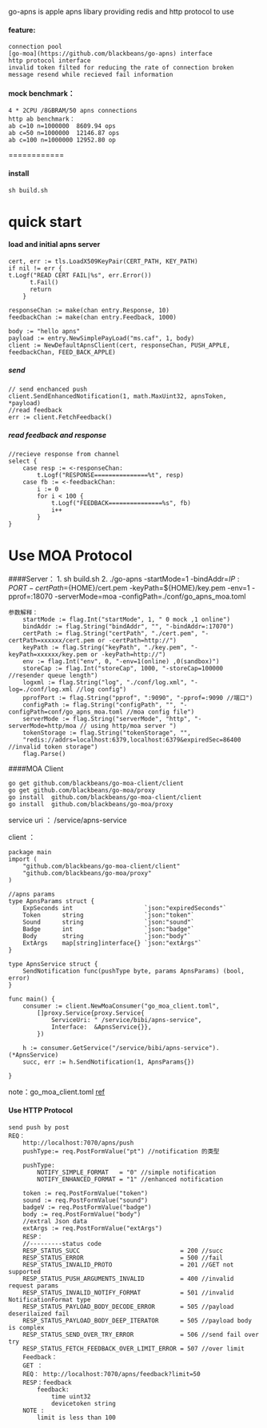 
go-apns is apple apns libary providing redis and http protocol to use 

####  feature:
    connection pool 
    [go-moa](https://github.com/blackbeans/go-apns) interface
    http protocol interface
    invalid token filted for reducing the rate of connection broken
    message resend while recieved fail information
    
#### mock benchmark：
	4 * 2CPU /8GBRAM/50 apns connections
	http ab benchmark：
	ab c=10 n=1000000  8609.94 ops 
	ab c=50 n=1000000  12146.87 ops
	ab c=100 n=1000000 12952.80 op
============
#### install
    sh build.sh

quick start
============

#### load and initial apns server
    cert, err := tls.LoadX509KeyPair(CERT_PATH, KEY_PATH)
    if nil != err {
    t.Logf("READ CERT FAIL|%s", err.Error())
		  t.Fail()
		  return
		}

	responseChan := make(chan entry.Response, 10)
	feedbackChan := make(chan entry.Feedback, 1000)

	body := "hello apns"
	payload := entry.NewSimplePayLoad("ms.caf", 1, body)
	client := NewDefaultApnsClient(cert, responseChan, PUSH_APPLE, feedbackChan, FEED_BACK_APPLE)
	
	
##### send
	// send enchanced push
	client.SendEnhancedNotification(1, math.MaxUint32, apnsToken, *payload)
	//read feedback
	err := client.FetchFeedback()
	
##### read feedback and response 

	//recieve response from channel 
	select {
		case resp := <-responseChan:
			t.Logf("RESPONSE===============%t", resp)
		case fb := <-feedbackChan:
			i := 0
			for i < 100 {
				t.Logf("FEEDBACK===============%s", fb)
				i++
			}
	}
	
	

Use MOA Protocol  
===================
####Server：
    1. sh build.sh
    2. ./go-apns -startMode=1 -bindAddr=${IP:PORT} -certPath=${HOME}/cert.pem -keyPath=${HOME}/key.pem  -env=1 -pprof=:18070 -serverMode=moa -configPath=./conf/go_apns_moa.toml

    参数解释：
        startMode := flag.Int("startMode", 1, " 0 mock ,1 online")
        bindAddr := flag.String("bindAddr", "", "-bindAddr=:17070")
        certPath := flag.String("certPath", "./cert.pem", "-certPath=xxxxxx/cert.pem or -certPath=http://")
        keyPath := flag.String("keyPath", "./key.pem", "-keyPath=xxxxxx/key.pem or -keyPath=http://")
        env := flag.Int("env", 0, "-env=1(online) ,0(sandbox)")
        storeCap := flag.Int("storeCap", 1000, "-storeCap=100000  //resender queue length")
        logxml := flag.String("log", "./conf/log.xml", "-log=./conf/log.xml //log config")
        pprofPort := flag.String("pprof", ":9090", "-pprof=:9090 //端口")
        configPath := flag.String("configPath", "", "-configPath=conf/go_apns_moa.toml //moa config file")
        serverMode := flag.String("serverMode", "http", "-serverMode=http/moa // using http/moa server ")
        tokenStorage := flag.String("tokenStorage", "",
        "redis://addrs=localhost:6379,localhost:6379&expiredSec=86400 //invalid token storage")
        flag.Parse()

####MOA Client

    go get github.com/blackbeans/go-moa-client/client
    go get github.com/blackbeans/go-moa/proxy
    go install  github.com/blackbeans/go-moa-client/client
    go install  github.com/blackbeans/go-moa/proxy

service uri ：
    /service/apns-service
 
client ：
    
    package main
    import (
        "github.com/blackbeans/go-moa-client/client"
        "github.com/blackbeans/go-moa/proxy"
    )
    
    //apns params
    type ApnsParams struct {
        ExpSeconds int                    `json:"expiredSeconds"`
        Token      string                 `json:"token"`
        Sound      string                 `json:"sound"`
        Badge      int                    `json:"badge"`
        Body       string                 `json:"body"`
        ExtArgs    map[string]interface{} `json:"extArgs"`
    }
    
    type ApnsService struct {
        SendNotification func(pushType byte, params ApnsParams) (bool, error)
    }
    
    func main() {
        consumer := client.NewMoaConsumer("go_moa_client.toml",
            []proxy.Service{proxy.Service{
                ServiceUri: " /service/bibi/apns-service",
                Interface:  &ApnsService{}},
            })
    
        h := consumer.GetService("/service/bibi/apns-service").(*ApnsService)
        succ, err := h.SendNotification(1, ApnsParams{})
    
    }

note：go_moa_client.toml [ref](http://github.com/blackbeans/go-moa-client/blob/master/conf/moa_client.toml)




 


#### Use HTTP Protocol
    send push by post 
    REQ：
        http://localhost:7070/apns/push
        pushType:= req.PostFormValue("pt") //notification 的类型
    
        pushType:
            NOTIFY_SIMPLE_FORMAT   = "0" //simple notification
            NOTIFY_ENHANCED_FORMAT = "1" //enhanced notification 
    
        token := req.PostFormValue("token") 
        sound := req.PostFormValue("sound")
        badgeV := req.PostFormValue("badge")
        body := req.PostFormValue("body")
        //extral Json data
        extArgs := req.PostFormValue("extArgs")
        RESP：
        //---------status code
        RESP_STATUS_SUCC                            = 200 //succ
        RESP_STATUS_ERROR                           = 500 //fail
        RESP_STATUS_INVALID_PROTO                   = 201 //GET not supported
        RESP_STATUS_PUSH_ARGUMENTS_INVALID          = 400 //invalid request params 
        RESP_STATUS_INVALID_NOTIFY_FORMAT           = 501 //invalid NotificationFormat type
        RESP_STATUS_PAYLOAD_BODY_DECODE_ERROR       = 505 //payload deserilaized fail 
        RESP_STATUS_PAYLOAD_BODY_DEEP_ITERATOR      = 505 //payload body is complex
        RESP_STATUS_SEND_OVER_TRY_ERROR             = 506 //send fail over try
        RESP_STATUS_FETCH_FEEDBACK_OVER_LIMIT_ERROR = 507 //over limit
        Feedback：
        GET ：
        REQ： http://localhost:7070/apns/feedback?limit=50
        RESP：feedback 
            feedback: 
                time uint32
                devicetoken string
        NOTE :
            limit is less than 100








